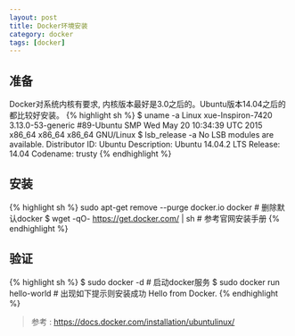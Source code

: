 ```yaml
---
layout: post
title: Docker环境安装
category: docker
tags: [docker]
---
```


## 准备

Docker对系统内核有要求, 内核版本最好是3.0之后的。Ubuntu版本14.04之后的都比较好安装。
{% highlight sh %}
$ uname  -a
Linux xue-Inspiron-7420 3.13.0-53-generic #89-Ubuntu SMP Wed May 20 10:34:39 UTC 2015 x86_64 x86_64 x86_64 GNU/Linux
$ lsb_release -a
No LSB modules are available.
Distributor ID: Ubuntu
Description:    Ubuntu 14.04.2 LTS
Release:        14.04
Codename:       trusty
{% endhighlight %}



## 安装

{% highlight sh %}
sudo apt-get remove --purge docker.io docker  # 删除默认docker
$ wget -qO- https://get.docker.com/ | sh   # 参考官网安装手册
{% endhighlight %}

## 验证

{% highlight sh %}
$ sudo docker -d  # 启动docker服务
$ sudo docker run hello-world # 出现如下提示则安装成功
Hello from Docker.
{% endhighlight %}

> 参考 : https://docs.docker.com/installation/ubuntulinux/
